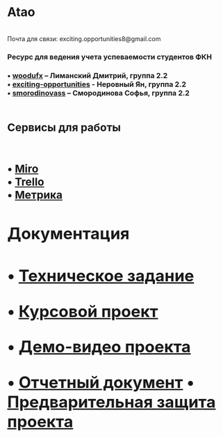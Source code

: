 <h1>Atao</h1>
<br/>
Почта для связи: exciting.opportunities8@gmail.com

<h3>Ресурс для ведения учета успеваемости студентов ФКН<h3/>
• <a href="https://github.com/woodufx">woodufx<a/> – Лиманский Дмитрий, группа 2.2
<br/>
• <a href="https://github.com/exciting-opportunities">exciting-opportunities<a/> - Неровный Ян, группа 2.2
<br/>
• <a href="https://github.com/smorodinovass">smorodinovass<a/> – Смородинова Софья, группа 2.2
<br/>
<br/>
<h2>Сервисы для работы<h2/>
<br/>
• <a href="https://miro.com/app/board/o9J_lNx0O6E=/">Miro<a/>
<br/>
• <a href="https://trello.com/b/IJLMYNFk/csf-atao">Trello<a/>
<br/>
• <a href="https://metrika.yandex.ru/dashboard?group=week&period=year&id=81295342">Метрика<a/>

   <h2>Документация<h2/>

• <a href="https://github.com/exciting-opportunities/Atao/blob/main/Documents/%D0%A2%D0%B5%D1%85%D0%BD%D0%B8%D1%87%D0%B5%D1%81%D0%BA%D0%BE%D0%B5%20%D0%B7%D0%B0%D0%B4%D0%B0%D0%BD%D0%B8%D0%B5.pdf">Техническое задание<a/>
<br/>

• <a href="https://github.com/exciting-opportunities/Atao/blob/main/Documents/%D0%9A%D1%83%D1%80%D1%81%D0%BE%D0%B2%D0%BE%D0%B9%20%D0%BF%D1%80%D0%BE%D0%B5%D0%BA%D1%82%20Atao.pdf">Курсовой проект<a/>

• <a href="https://drive.google.com/file/d/1asAhPKTx7DcHPOC_dCV0hxw5cTuU1wym/view?usp=sharing">Демо-видео проекта<a/>

      
• <a href="https://github.com/exciting-opportunities/Atao/blob/main/Documents/Отчетный%20документ%20АТАО.pdf">Отчетный документ<a/>
• <a href="https://drive.google.com/file/d/1ZKDXMgbPPaY0Q4hEi1HTIrpp1iZ4HMPq/view?usp=sharing">Предварительная защита проекта<a/>
